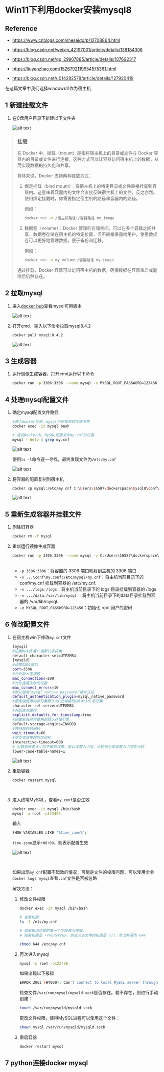 # Win11下利用docker安装mysql8

## Reference

- https://www.cnblogs.com/sheseido/p/12708864.html 

- https://blog.csdn.net/weixin_42197001/article/details/138184306 

- https://blog.csdn.net/qq_29907885/article/details/107692317

- https://liuyanzhao.com/1526792119954575361.html


- https://blog.csdn.net/u014282578/article/details/127920419


在这篇文章中我们选择windows11作为宿主机

## 1 新建挂载文件

1. 在C盘用户目录下新建以下文件夹

    ![alt text](image-10.png)



> ### 挂载 
> 在 Docker 中，挂载（mount）是指将宿主机上的目录或文件与 Docker 容器内的目录或文件进行连接。这种方式可以让容器访问宿主机上的数据，从而实现数据的持久化和共享。
> 
> 具体来说，Docker 支持两种挂载方式：
> 
> 1. 绑定挂载（bind mount）：将宿主机上的特定目录或文件直接挂载到容器内。这意味着容器内的文件会直接反映宿主机上的文件，反之亦然。使用绑定挂载时，你需要指定宿主机的路径和容器内的路径。
> 
>     例如：
> 
>     ```bash
>     docker run -v /宿主机路径:/容器路径 my_image
>     ```
> 2. 数据卷（volume）：Docker 管理的存储空间，可以在多个容器之间共享。数据卷存储在宿主机的特定位置，但不直接暴露给用户。使用数据卷可以更好地管理数据，便于备份和迁移。
> 
>     例如：
> 
>     ```bash
>     docker run -v my_volume:/容器路径 my_image
>     ```
> 
> 通过挂载，Docker 容器可以访问宿主机的数据，确保数据在容器重启或删除后仍然存在。

## 2 拉取mysql

1. 进入[docker hub](https://hub.docker.com/_/mysql)查看mysql可用版本

    ![alt text](image-1.png)

2. 打开cmd，输入以下命令拉取mysql8.4.2

    ```bash
    docker pull mysql:8.4.2
    ```

    ![alt text](image-2.png)

## 3 生成容器
1. 运行镜像生成容器，打开cmd运行以下命令

    ```bash
    docker run -p 3306:3306 --name mysql -e MYSQL_ROOT_PASSWORD=123456 -d mysql:8.4.2
    ```




## 4 处理mysql配置文件

1. 确定mysql配置文件路径
    ```bash
    #进入docker容器，mysql为刚安装的容器名称
    docker exec -it mysql bash

    # 查找Docker内，MySQL配置文件my.cnf的位置
    mysql --help | grep my.cnf

    ```

    ![alt text](image-15.png)

    使用`ls -l`命令逐一寻找，最终发现文件为`/etc/my.cnf`

    ![alt text](image-14.png)

2. 将容器的配置复制到宿主机

    ```bash
    docker cp mysql:/etc/my.cnf C:\Users\16587\dockerspace\mysql8\conf\my.cnf
    ```

    ![alt text](image-16.png)

## 5 重新生成容器并挂载文件

1. 删除旧容器

    ```bash
    docker rm -f mysql
    ```
2. 重新运行镜像生成容器

    ```bash
    docker run -p 3306:3306 --name mysql -v C:\Users\16587\dockerspace\mysql8\conf\my.cnf:/etc/my.cnf -v C:\Users\16587\dockerspace\mysql8\logs:/logs -v C:\Users\16587\dockerspace\mysql8\data:/var/lib/mysql -e MYSQL_ROOT_PASSWORD=123456 -d mysql:8.4.2 --lower-case-table-names=1
    ```

    <br>

    * `-p 3306:3306`：将容器的 3306 端口映射到主机的 3306 端口.
    * `-v ...\conf\my.conf:/etc/mysql/my.cnf`：将主机当前目录下的 conf/my.cnf 挂载到容器的 /etc/my.cnf.
    * `-v .../logs:/logs`：将主机当前目录下的 logs 目录挂载到容器的 /logs.
    *  `-v .../data:/var/lib/mysql` ：将主机当前目录下的data目录挂载到容器的 /var/lib/mysql.
    * `-e MYSQL_ROOT_PASSWORD=123456`：初始化 root 用户的密码.


## 6 修改配置文件

1. 在宿主机win下修改`my.cnf`文件

    ```bash
    [mysql]
    #设置mysql客户端默认字符集
    default-character-set=UTF8MB4
    [mysqld]
    #设置3306端口
    port=3306
    #允许最大连接数
    max_connections=200
    #允许连接失败的次数
    max_connect_errors=10
    #默认使用“mysql_native_password”插件认证
    default_authentication_plugin=mysql_native_password
    #服务端使用的字符集默认为8比特编码的latin1字符集
    character-set-server=UTF8MB4
    #开启查询缓存
    explicit_defaults_for_timestamp=true
    #创建新表时将使用的默认存储引擎
    default-storage-engine=INNODB
    #等待超时时间秒
    wait_timeout=60
    #交互式连接超时时间秒
    interactive-timeout=600
    # 对数据库表大小写不敏感设置，默认设置为小写，比较也全部设置为小写在比较
    lower-case-table-names=1
    ```

    ![alt text](image-18.png)

2. 重启容器

    ```bash
    docker restart mysql
    ```
    <br>

3. 进入终端MySQL，查看`my.conf`是否生效

    ```bash
    docker exec -it mysql /bin/bash
    mysql -u root -p123456
    ```

    输入
    ```bash
    SHOW VARIABLES LIKE '%time_zone%';
    ```

    `time-zone`显示`+08:00`，则表示配置生效

    ![alt text](image-19.png)

    <br>

    如果出现`my.cnf`配置不起效的情况，可能是文件的权限问题，可以使用命令`docker logs mysql`查看`.cnf`文件是否被忽略
    
    解决方法：
     
    1. 修改文件权限
     
        ```bash
        docker exec -it mysql /bin/bash

        # 查看权限
        ls -l /etc/my.cnf

        # 如果输出结果的第一个字段表示权限。
        # 如果权限是 -rwxrwxrwx，则表示该文件的权限是 777，修改权限为 644

        chmod 644 /etc/my.cnf
        ```
     
    2. 再次进入mysql
     
        ```bash
        mysql -u root -p123456
        ```
     
       	如果出现以下报错
     
        ```bash
        ERROR 2002 (HY000): Can't connect to local MySQL server through socket '/var/run/mysqld/mysqld.sock' (2)
        ```
        
        检查文件`/var/run/mysql/mysqld.sock`是否存在。若不存在，则进行手动创建：
            
        ```bash
        touch /var/run/mysqld/mysqld.sock
        ```
     
        更改文件权限，使得MySQL进程可以使用这个文件：
           
        ```bash
        chown mysql /var/run/mysqld/mysqld.sock
        ```
     
    3. 重启容器
     
        ```bash
        docker restart mysql
        ```

## 7 python连接docker mysql

